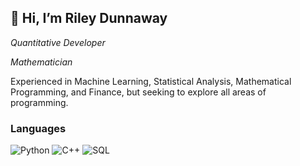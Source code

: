 <h2> 👋 Hi, I’m Riley Dunnaway </h2>
<p><em> Quantitative Developer </em></p>
<p><em>Mathematician</em></p>

Experienced in Machine Learning, Statistical Analysis, Mathematical Programming, and Finance, but seeking to explore all areas of programming.

### Languages

![Python](https://img.shields.io/badge/-Python-000?&logo=Python)
![C++](https://img.shields.io/badge/-C++-000?&logo=c%2b%2b&logoColor=00599C)
![SQL](https://img.shields.io/badge/-SQL-000?&logo=MySQL)


<!---
B3dH3ad/B3dH3ad is a ✨ special ✨ repository because its `README.md` (this file) appears on your GitHub profile.
You can click the Preview link to take a look at your changes.
--->
